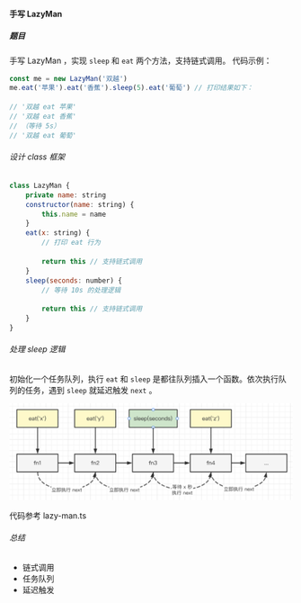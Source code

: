 #### 手写 LazyMan

##### 题目

手写 LazyMan ，实现 `sleep` 和 `eat` 两个方法，支持链式调用。
代码示例：

```js
const me = new LazyMan('双越')
me.eat('苹果').eat('香蕉').sleep(5).eat('葡萄') // 打印结果如下：

// '双越 eat 苹果'
// '双越 eat 香蕉'
// （等待 5s）
// '双越 eat 葡萄'
```

###### 设计 class 框架

```js
class LazyMan {
    private name: string
    constructor(name: string) {
        this.name = name
    }
    eat(x: string) {
        // 打印 eat 行为

        return this // 支持链式调用
    }
    sleep(seconds: number) {
        // 等待 10s 的处理逻辑

        return this // 支持链式调用
    }
}
```

###### 处理 sleep 逻辑

初始化一个任务队列，执行 `eat` 和 `sleep` 是都往队列插入一个函数。依次执行队列的任务，遇到 `sleep` 就延迟触发 `next` 。

![](./img/sleep.png)

代码参考 lazy-man.ts

###### 总结

- 链式调用
- 任务队列
- 延迟触发
